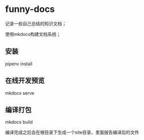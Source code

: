 # funny-docs

记录一些自己总结的知识文档；

使用mkdocs构建文档系统；

## 安装
pipenv install

## 在线开发预览
mkdocs serve

## 编译打包
mkdocs build

编译完成之后会在根目录下生成一个site目录，里面报告编译后的文件
